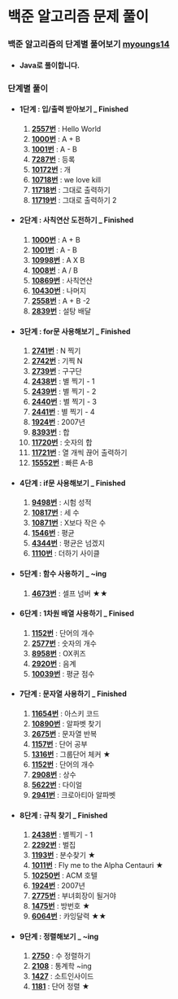 # 백준 알고리즘 문제 풀이

### 백준 알고리즘의 단계별 풀어보기 [myoungs14](<https://www.acmicpc.net/user/myoungs14>)

- #### Java로 풀이합니다.

### 단계별 풀이

- #### 1단계 : 입/출력 받아보기 _  Finished
  1. [**2557번**](<https://github.com/audtjr9514/BaekJoon_Algorithm/blob/master/src/bj_2557.java>) : Hello World
  2. [**1000번**](<https://github.com/audtjr9514/BaekJoon_Algorithm/blob/master/src/bj_1000.java>) : A + B
  3. [**1001번**](<https://github.com/audtjr9514/BaekJoon_Algorithm/blob/master/src/bj_1001.java>) : A - B
  4. [**7287번**](<https://github.com/audtjr9514/BaekJoon_Algorithm/blob/master/src/bj_7287.java>) : 등록
  5. [**10172번**](<https://github.com/audtjr9514/BaekJoon_Algorithm/blob/master/src/bj_10172.java>) : 개
  6. [**10718번**](<https://github.com/audtjr9514/BaekJoon_Algorithm/blob/master/src/bj_10718.java>) : we love kill
  7. [**11718번**](<https://github.com/audtjr9514/BaekJoon_Algorithm/blob/master/src/bj_11718.java>) : 그대로 출력하기
  8. [**11719번**](<https://github.com/audtjr9514/BaekJoon_Algorithm/blob/master/src/bj_11719.java>) : 그대로 출력하기 2


- #### 2단계 : 사칙연산 도전하기  _ Finished
  1. [**1000번**](<https://github.com/audtjr9514/BaekJoon_Algorithm/blob/master/src/bj_1000.java>) : A + B
  2. [**1001번**](<https://github.com/audtjr9514/BaekJoon_Algorithm/blob/master/src/bj_1001.java>) : A - B
  3. [**10998번**](<https://github.com/audtjr9514/BaekJoon_Algorithm/blob/master/src/bj_10998.java>) : A X B
  4. [**1008번**](<https://github.com/audtjr9514/BaekJoon_Algorithm/blob/master/src/bj_1008.java>) : A / B
  5. [**10869번**](<https://github.com/audtjr9514/BaekJoon_Algorithm/blob/master/src/bj_10869.java>) : 사칙연산
  6. [**10430번**](<https://github.com/audtjr9514/BaekJoon_Algorithm/blob/master/src/bj_10430.java>) : 나머지
  7. [**2558번**](<https://github.com/audtjr9514/BaekJoon_Algorithm/blob/master/src/bj_2558.java>) : A + B -2
  8. [**2839번**](<https://github.com/audtjr9514/BaekJoon_Algorithm/blob/master/src/bj_2839.java>) : 설탕 배달


- #### 3단계 : for문 사용해보기 _ Finished
  1. [**2741번**](<https://github.com/audtjr9514/BaekJoon_Algorithm/blob/master/src/bj_2741.java>) : N 찍기
  2. [**2742번**](<https://github.com/audtjr9514/BaekJoon_Algorithm/blob/master/src/bj_2742.java>) : 기찍 N
  3. [**2739번**](<https://github.com/audtjr9514/BaekJoon_Algorithm/blob/master/src/bj_2739.java>) : 구구단
  4. [**2438번**](<https://github.com/audtjr9514/BaekJoon_Algorithm/blob/master/src/bj_2438.java>) : 별 찍기 - 1
  5. [**2439번**](<https://github.com/audtjr9514/BaekJoon_Algorithm/blob/master/src/bj_2439.java>) : 별 찍기 - 2
  6. [**2440번**](<https://github.com/audtjr9514/BaekJoon_Algorithm/blob/master/src/bj_2440.java>) : 별 찍기 - 3
  7. [**2441번**](<https://github.com/audtjr9514/BaekJoon_Algorithm/blob/master/src/bj_2441.java>) : 별 찍기 - 4
  8. [**1924번**](<https://github.com/audtjr9514/BaekJoon_Algorithm/blob/master/src/bj_1924.java>) : 2007년
  9. [**8393번**](<https://github.com/audtjr9514/BaekJoon_Algorithm/blob/master/src/bj_8393.java>) : 합
  10. [**11720번**](<https://github.com/audtjr9514/BaekJoon_Algorithm/blob/master/src/bj_11720.java>) : 숫자의 합
  11. [**11721번**](<https://github.com/audtjr9514/BaekJoon_Algorithm/blob/master/src/bj_11721.java>) : 열 개씩 끊어 출력하기
  12. [**15552번**](<https://github.com/audtjr9514/BaekJoon_Algorithm/blob/master/src/bj_15552.java>) : 빠른 A-B

- #### 4단계 : if문 사용해보기 _ Finished
  1. [**9498번**](<https://github.com/audtjr9514/BaekJoon_Algorithm/blob/master/src/bj_9498.java>) : 시험 성적
  2. [**10817번**](<https://github.com/audtjr9514/BaekJoon_Algorithm/blob/master/src/bj_10817.java>) : 세 수
  3. [**10871번**](<https://github.com/audtjr9514/BaekJoon_Algorithm/blob/master/src/bj_10871.java>) : X보다 작은 수
  4. [**1546번**](<https://github.com/audtjr9514/BaekJoon_Algorithm/blob/master/src/bj_1546.java>) : 평균
  5. [**4344번**](<https://github.com/audtjr9514/BaekJoon_Algorithm/blob/master/src/bj_4344.java>) : 평균은 넘겠지
  6. [**1110번**](<https://github.com/audtjr9514/BaekJoon_Algorithm/blob/master/src/bj_1110.java>) : 더하기 사이클

- #### 5단계 : 함수 사용하기 _ ~ing
  1. [**4673번**](<https://github.com/audtjr9514/BaekJoon_Algorithm/blob/master/src/bj_4673.java>) : 셀프 넘버 ★★

- #### 6단계 : 1차원 배열 사용하기 _ Finised
  1. [**1152번**](<https://github.com/audtjr9514/BaekJoon_Algorithm/blob/master/src/bj_1152.java>) : 단어의 개수
  2. [**2577번**](<https://github.com/audtjr9514/BaekJoon_Algorithm/blob/master/src/bj_2577.java>) : 숫자의 개수
  3. [**8958번**](<https://github.com/audtjr9514/BaekJoon_Algorithm/blob/master/src/bj_8958.java>) : OX퀴즈
  4. [**2920번**](<https://github.com/audtjr9514/BaekJoon_Algorithm/blob/master/src/bj_2920.java>) : 음계
  5. [**10039번**](<https://github.com/audtjr9514/BaekJoon_Algorithm/blob/master/src/bj_10039.java>) : 평균 점수

- #### 7단계 : 문자열 사용하기 _ Finished
  1. [**11654번**](<https://github.com/audtjr9514/BaekJoon_Algorithm/blob/master/src/bj_11654.java>) : 아스키 코드
  2. [**10890번**](<https://github.com/audtjr9514/BaekJoon_Algorithm/blob/master/src/bj_10890.java>) : 알파벳 찾기
  3. [**2675번**](<https://github.com/audtjr9514/BaekJoon_Algorithm/blob/master/src/bj_2675.java>) : 문자열 반복 
  4. [**1157번**](<https://github.com/audtjr9514/BaekJoon_Algorithm/blob/master/src/bj_1157.java>) : 단어 공부
  5. [**1316번**](<https://github.com/audtjr9514/BaekJoon_Algorithm/blob/master/src/bj_1316.java>) : 그룹단어 체커 ★
  6. [**1152번**](<https://github.com/audtjr9514/BaekJoon_Algorithm/blob/master/src/bj_1152.java>) : 단어의 개수
  7. [**2908번**](<https://github.com/audtjr9514/BaekJoon_Algorithm/blob/master/src/bj_2908.java>) : 상수
  8. [**5622번**](<https://github.com/audtjr9514/BaekJoon_Algorithm/blob/master/src/bj_5622.java>) : 다이얼
  9. [**2941번**](<https://github.com/audtjr9514/BaekJoon_Algorithm/blob/master/src/bj_2941.java>) : 크로아티아 알파벳
  
- #### 8단계 : 규칙 찾기 _ Finished
  1. [**2438번**](<https://github.com/audtjr9514/BaekJoon_Algorithm/blob/master/src/bj_2438.java>) : 별찍기 - 1
  2. [**2292번**](<https://github.com/audtjr9514/BaekJoon_Algorithm/blob/master/src/bj_2292.java>) : 벌집
  3. [**1193번**](<https://github.com/audtjr9514/BaekJoon_Algorithm/blob/master/src/bj_1193.java>) : 분수찾기 ★
  4. [**1011번**](<https://github.com/audtjr9514/BaekJoon_Algorithm/blob/master/src/bj_1011.java>) : Fly me to the Alpha Centauri ★
  5. [**10250번**](<https://github.com/audtjr9514/BaekJoon_Algorithm/blob/master/src/bj_10250.java>) : ACM 호텔
  6. [**1924번**](<https://github.com/audtjr9514/BaekJoon_Algorithm/blob/master/src/bj_1924.java>) : 2007년
  7. [**2775번**](<https://github.com/audtjr9514/BaekJoon_Algorithm/blob/master/src/bj_2775.java>) : 부녀회장이 될거야
  8. [**1475번**](<https://github.com/audtjr9514/BaekJoon_Algorithm/blob/master/src/bj_1475.java>) : 방번호  ★ 
  9. [**6064번**](<https://github.com/audtjr9514/BaekJoon_Algorithm/blob/master/src/bj_6064.java>) : 카잉달력 ★★
  
- #### 9단계 : 정렬해보기 _ ~ing
  1. [**2750**](<https://github.com/audtjr9514/BaekJoon_Algorithm/blob/master/src/bj_2750.java>) : 수 정렬하기
  4. [**2108**](<https://github.com/audtjr9514/BaekJoon_Algorithm/blob/master/src/bj_2108.java>) : 통계학 ~ing
  5. [**1427**](<https://github.com/audtjr9514/BaekJoon_Algorithm/blob/master/src/bj_1427.java>) : 소트인사이드
  6. [**1181**](<https://github.com/audtjr9514/BaekJoon_Algorithm/blob/master/src/bj_1181.java>) : 단어 정렬 ★ 